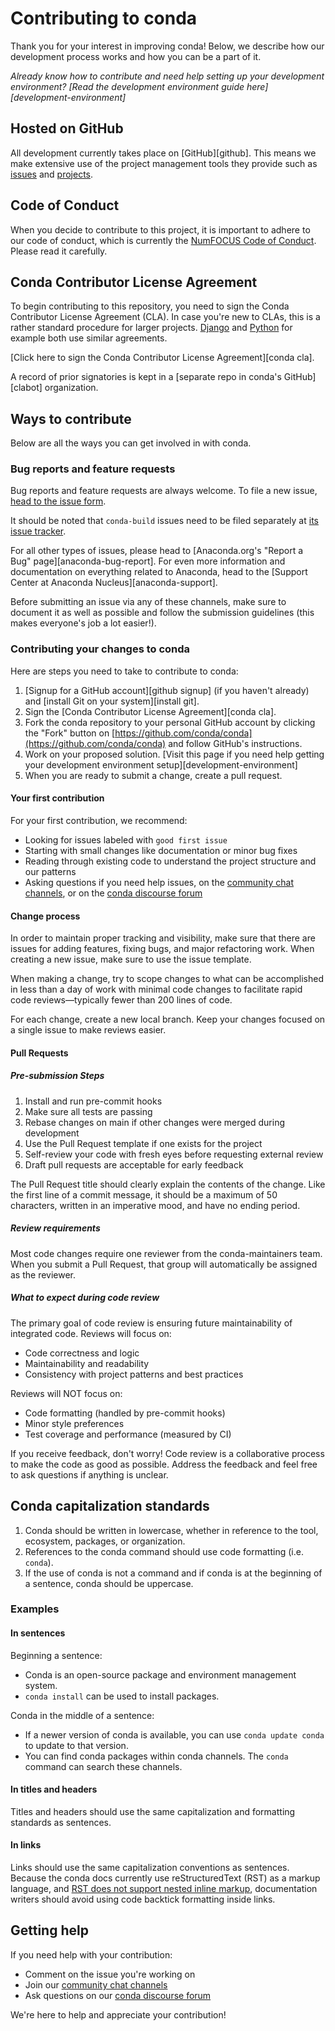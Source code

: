 # Contributing to conda

Thank you for your interest in improving conda! Below, we describe how our
development process works and how you can be a part of it.

*Already know how to contribute and need help setting up your development environment?
[Read the development environment guide here][development-environment]*

## Hosted on GitHub

All development currently takes place on [GitHub][github]. This means we make extensive
use of the project management tools they provide such as [issues](https://github.com/conda/conda/issues)
and [projects](https://github.com/orgs/conda/projects).

## Code of Conduct

When you decide to contribute to this project, it is important to adhere to our
code of conduct, which is currently the [NumFOCUS Code of Conduct](https://www.numfocus.org/code-of-conduct).
Please read it carefully.

## Conda Contributor License Agreement

To begin contributing to this repository, you need to sign the Conda
Contributor License Agreement (CLA). In case you're new to CLAs, this
is a rather standard procedure for larger projects.
[Django](https://www.djangoproject.com/foundation/cla/) and
[Python](https://www.python.org/psf/contrib/contrib-form/) for example
both use similar agreements.

[Click here to sign the Conda Contributor License Agreement][conda cla].

A record of prior signatories is kept in a [separate repo in conda's GitHub][clabot] organization.

## Ways to contribute

Below are all the ways you can get involved in with conda.

### Bug reports and feature requests

Bug reports and feature requests are always welcome. To file a new issue,
[head to the issue form](https://github.com/conda/conda/issues/new/choose).

It should be noted that `conda-build` issues need to be filed separately at
[its issue tracker](https://github.com/conda/conda-build/issues).

For all other types of issues, please head to [Anaconda.org's "Report a Bug" page][anaconda-bug-report].
For even more information and documentation on everything related to Anaconda, head to the
[Support Center at Anaconda Nucleus][anaconda-support].

Before submitting an issue via any of these channels, make sure to document it
as well as possible and follow the submission guidelines (this makes everyone's job a lot easier!).

### Contributing your changes to conda

Here are steps you need to take to contribute to conda:

1. [Signup for a GitHub account][github signup] (if you haven't already) and
   [install Git on your system][install git].
2. Sign the [Conda Contributor License Agreement][conda cla].
3. Fork the conda repository to your personal GitHub account by clicking the
   "Fork" button on [https://github.com/conda/conda](https://github.com/conda/conda) and follow GitHub's
   instructions.
4. Work on your proposed solution. [Visit this page if you need help getting your development environment setup][development-environment]
5. When you are ready to submit a change, create a pull request.

#### Your first contribution

For your first contribution, we recommend:

- Looking for issues labeled with `good first issue`
- Starting with small changes like documentation or minor bug fixes
- Reading through existing code to understand the project structure and our
  patterns
- Asking questions if you need help issues, on the
  [community chat channels](https://conda.zulip.com), or on the
  [conda discourse forum](https://conda.discourse.group)

#### Change process

In order to maintain proper tracking and visibility, make sure that there are
issues for adding features, fixing bugs, and major refactoring work. When
creating a new issue, make sure to use the issue template.

When making a change, try to scope changes to what can be accomplished in less
than a day of work with minimal code changes to facilitate rapid code
reviews—typically fewer than 200 lines of code.

For each change, create a new local branch. Keep your changes focused on a
single issue to make reviews easier.

#### Pull Requests

##### Pre-submission Steps

1. Install and run pre-commit hooks
2. Make sure all tests are passing
3. Rebase changes on main if other changes were merged during development
4. Use the Pull Request template if one exists for the project
5. Self-review your code with fresh eyes before requesting external review
6. Draft pull requests are acceptable for early feedback

The Pull Request title should clearly explain the contents of the change. Like
the first line of a commit message, it should be a maximum of 50 characters,
written in an imperative mood, and have no ending period.

##### Review requirements

Most code changes require one reviewer from the conda-maintainers team. When
you submit a Pull Request, that group will automatically be assigned as the
reviewer.

##### What to expect during code review

The primary goal of code review is ensuring future maintainability of
integrated code. Reviews will focus on:

- Code correctness and logic
- Maintainability and readability
- Consistency with project patterns and best practices

Reviews will NOT focus on:
- Code formatting (handled by pre-commit hooks)
- Minor style preferences
- Test coverage and performance (measured by CI)

If you receive feedback, don't worry! Code review is a collaborative process
to make the code as good as possible. Address the feedback and feel free to
ask questions if anything is unclear.

## Conda capitalization standards

1. Conda should be written in lowercase, whether in reference to the tool, ecosystem, packages, or organization.
2. References to the conda command should use code formatting (i.e. `conda`).
3. If the use of conda is not a command and if conda is at the beginning of a sentence, conda should be uppercase.

### Examples

#### In sentences

Beginning a sentence:

- Conda is an open-source package and environment management system.
- `conda install` can be used to install packages.

Conda in the middle of a sentence:

- If a newer version of conda is available, you can use `conda update conda` to update to that version.
- You can find conda packages within conda channels. The `conda` command can search these channels.

#### In titles and headers

Titles and headers should use the same capitalization and formatting standards as sentences.

#### In links

Links should use the same capitalization conventions as sentences. Because the conda docs currently use reStructuredText (RST) as a markup language, and [RST does not support nested inline markup](https://docutils.sourceforge.io/FAQ.html#is-nested-inline-markup-possible), documentation writers should avoid using code backtick formatting inside links.

## Getting help

If you need help with your contribution:

- Comment on the issue you're working on
- Join our [community chat channels](https://conda.zulip.com)
- Ask questions on our [conda discourse forum](https://conda.discourse.group)

We're here to help and appreciate your contribution!
